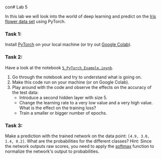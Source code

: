 con# Lab 5

In this lab we will look into the world of deep learning and predict on the
[Iris flower data set](https://en.wikipedia.org/wiki/Iris_flower_data_set) using PyTorch.


### Task 1:
Install [PyTorch](https://pytorch.org/get-started/locally/) on your local machine
(or try out [Google Colab](https://colab.research.google.com/)).

### Task 2:
Have a look at the notebook [`5_PyTorch_Example.ipynb`](5_PyTorch_Example.ipynb).
1. Go through the notebook and try to understand what is going on.
2. Make this code run on your machine (or on Google Colab).
2. Play around with the code and observe the effects on the accuracy of the test data:
    - Introduce a second hidden layer with size 5.
    - Change the learning rate to a very low value and a very high value. What is the effect on the training loss?
    - Train a smaller or bigger number of epochs.

### Task 3:
Make a prediction with the trained network on the data point: `[4.9, 3.0, 1.4, 0.2]`.
What are the probabilities for the different classes?
Hint: Since the network outputs raw scores, you need to apply the [softmax](https://pytorch.org/docs/stable/generated/torch.nn.Softmax.html)
function to normalize the network's output to probabilities.
